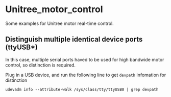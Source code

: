 # Unitree_motor_control
Some examples for Unitree motor real-time control. 

## Distinguish multiple identical device ports (ttyUSB*)
In this case, multiple serial ports haved to be used for high bandwide motor control, so distinction is required.

Plug in a USB device, and run the following line to get `devpath` infomation for distinction
```console
udevadm info --attribute-walk /sys/class/tty/ttyUSB0 | grep devpath
```
